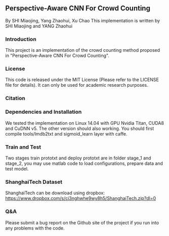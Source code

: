 ## Perspective-Aware CNN For Crowd Counting
By SHI Miaojing, Yang Zhaohui, Xu Chao
This implementation is written by SHI Miaojing and YANG Zhaohui

### Introduction
This project is an implementation of the crowd counting method proposed in "Perspective-Aware CNN For Crowd Counting".

### License
This code is released under the MIT License (Please refer to the LICENSE file for details). It can only be used for academic research purposes.

### Citation

### Dependencies and Installation
We tested the implementation on Linux 14.04 with GPU Nvidia Titan, CUDA8 and CuDNN v5. The other version should also working.
You should first compile tools/lmdb2txt and sigmoid\_learn layer with caffe.

### Train and Test
Two stages train prototxt and deploy prototxt are in folder stage\_1 and stage\_2, you may use matlab code to load configurations, prepare data and test model.

### ShanghaiTech Dataset
ShanghaiTech can be download using dropbox: https://www.dropbox.com/s/ci3nghwhe9wy8h5/ShanghaiTech.zip?dl=0

### Q&A
Please submit a bug report on the Github site of the project if you run into any problems with the code.
